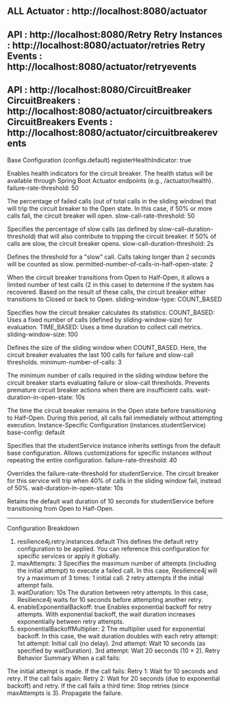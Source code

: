 
ALL Actuator : http://localhost:8080/actuator
-----------------------------------------------------------------------------

API : http://localhost:8080/Retry
Retry Instances : http://localhost:8080/actuator/retries
Retry Events : http://localhost:8080/actuator/retryevents
-----------------------------------------------------------------------------

API : http://localhost:8080/CircuitBreaker
CircuitBreakers : http://localhost:8080/actuator/circuitbreakers
CircuitBreakers Events : http://localhost:8080/actuator/circuitbreakerevents
-----------------------------------------------------------------------------







Base Configuration (configs.default)
registerHealthIndicator: true

Enables health indicators for the circuit breaker.
The health status will be available through Spring Boot Actuator endpoints (e.g., /actuator/health).
failure-rate-threshold: 50

The percentage of failed calls (out of total calls in the sliding window) that will trip the circuit breaker to the Open state.
In this case, if 50% or more calls fail, the circuit breaker will open.
slow-call-rate-threshold: 50

Specifies the percentage of slow calls (as defined by slow-call-duration-threshold) that will also contribute to tripping the circuit breaker.
If 50% of calls are slow, the circuit breaker opens.
slow-call-duration-threshold: 2s

Defines the threshold for a "slow" call.
Calls taking longer than 2 seconds will be counted as slow.
permitted-number-of-calls-in-half-open-state: 2

When the circuit breaker transitions from Open to Half-Open, it allows a limited number of test calls (2 in this case) to determine if the system has recovered.
Based on the result of these calls, the circuit breaker either transitions to Closed or back to Open.
sliding-window-type: COUNT_BASED

Specifies how the circuit breaker calculates its statistics:
COUNT_BASED: Uses a fixed number of calls (defined by sliding-window-size) for evaluation.
TIME_BASED: Uses a time duration to collect call metrics.
sliding-window-size: 100

Defines the size of the sliding window when COUNT_BASED.
Here, the circuit breaker evaluates the last 100 calls for failure and slow-call thresholds.
minimum-number-of-calls: 3

The minimum number of calls required in the sliding window before the circuit breaker starts evaluating failure or slow-call thresholds.
Prevents premature circuit breaker actions when there are insufficient calls.
wait-duration-in-open-state: 10s

The time the circuit breaker remains in the Open state before transitioning to Half-Open.
During this period, all calls fail immediately without attempting execution.
Instance-Specific Configuration (instances.studentService)
base-config: default

Specifies that the studentService instance inherits settings from the default base configuration.
Allows customizations for specific instances without repeating the entire configuration.
failure-rate-threshold: 40

Overrides the failure-rate-threshold for studentService.
The circuit breaker for this service will trip when 40% of calls in the sliding window fail, instead of 50%.
wait-duration-in-open-state: 10s

Retains the default wait duration of 10 seconds for studentService before transitioning from Open to Half-Open.






-------------------------------------------



Configuration Breakdown
1. resilience4j.retry.instances.default
This defines the default retry configuration to be applied. You can reference this configuration for specific services or apply it globally.
2. maxAttempts: 3
Specifies the maximum number of attempts (including the initial attempt) to execute a failed call.
In this case, Resilience4j will try a maximum of 3 times:
1 initial call.
2 retry attempts if the initial attempt fails.
3. waitDuration: 10s
The duration between retry attempts.
In this case, Resilience4j waits for 10 seconds before attempting another retry.
4. enableExponentialBackoff: true
Enables exponential backoff for retry attempts.
With exponential backoff, the wait duration increases exponentially between retry attempts.
5. exponentialBackoffMultiplier: 2
The multiplier used for exponential backoff.
In this case, the wait duration doubles with each retry attempt:
1st attempt: Initial call (no delay).
2nd attempt: Wait 10 seconds (as specified by waitDuration).
3rd attempt: Wait 20 seconds (10 × 2).
Retry Behavior Summary
When a call fails:

The initial attempt is made.
If the call fails:
Retry 1: Wait for 10 seconds and retry.
If the call fails again:
Retry 2: Wait for 20 seconds (due to exponential backoff) and retry.
If the call fails a third time:
Stop retries (since maxAttempts is 3).
Propagate the failure.
